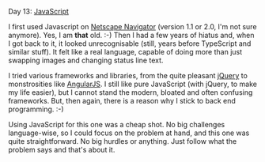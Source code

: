 Day 13: [JavaScript](https://www.javascript.com/)

I first used Javascript on [Netscape
Navigator](https://en.wikipedia.org/wiki/Netscape_Navigator) (version 1.1 or
2.0, I'm not sure anymore). Yes, I am **that** old. :-) Then I had a few years
of hiatus and, when I got back to it, it looked unrecognisable (still, years
before TypeScript and similar stuff). It felt like a real language, capable of
doing more than just swapping images and changing status line text.

I tried various frameworks and libraries, from the quite pleasant
[jQuery](https://jquery.com/) to monstrosities like
[AngularJS](https://angularjs.org/). I still like pure JavaScript (with jQuery,
to make my life easier), but I cannot stand the modern, bloated and often
confusing frameworks. But, then again, there is a reason why I stick to back
end programming. :-)

Using JavaScript for this one was a cheap shot. No big challenges
language-wise, so I could focus on the problem at hand, and this one was quite
straightforward. No big hurdles or anything. Just follow what the problem says
and that's about it.
